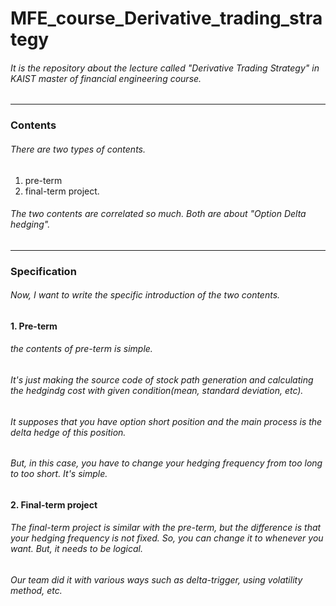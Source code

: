 # MFE_course_Derivative_trading_strategy
###### It is the repository about the lecture called "Derivative Trading Strategy" in KAIST master of financial engineering course.
------------------------------------------------------------------------

### Contents
###### There are two types of contents. 
1. pre-term
2. final-term project.
###### The two contents are correlated so much. Both are about "Option Delta hedging".

------------------------------------------------------------------------
### Specification
###### Now, I want to write the specific introduction of the two contents.
#### 1. Pre-term
###### the contents of pre-term is simple.
###### It's just making the source code of stock path generation and calculating the hedgindg cost with given condition(mean, standard deviation, etc).
###### It supposes that you have option short position and the main process is the delta hedge of this position.
###### But, in this case, you have to change your hedging frequency from too long to too short. It's simple.

#### 2. Final-term project
###### The final-term project is similar with the pre-term, but the difference is that your hedging frequency is not fixed. So, you can change it to whenever you want. But, it needs to be logical.
###### Our team did it with various ways such as delta-trigger, using volatility method, etc.
